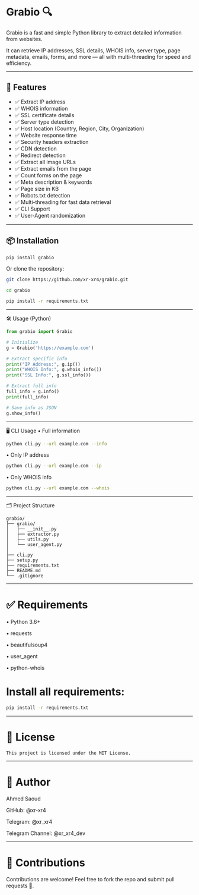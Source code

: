 # Grabio 🔍

Grabio is a fast and simple Python library to extract detailed information from websites.

It can retrieve IP addresses, SSL details, WHOIS info, server type, page metadata, emails, forms, and more — all with multi-threading for speed and efficiency.

---

## 🚀 Features
- ✅ Extract IP address
- ✅ WHOIS information
- ✅ SSL certificate details
- ✅ Server type detection
- ✅ Host location (Country, Region, City, Organization)
- ✅ Website response time
- ✅ Security headers extraction
- ✅ CDN detection
- ✅ Redirect detection
- ✅ Extract all image URLs
- ✅ Extract emails from the page
- ✅ Count forms on the page
- ✅ Meta description & keywords
- ✅ Page size in KB
- ✅ Robots.txt detection
- ✅ Multi-threading for fast data retrieval
- ✅ CLI Support
- ✅ User-Agent randomization

---

## 📦 Installation
```bash
pip install grabio
```
Or clone the repository:
```bash
git clone https://github.com/xr-xr4/grabio.git
```
```bash
cd grabio
```
```bash
pip install -r requirements.txt
```

---

🛠️ Usage (Python)
```python
from grabio import Grabio

# Initialize
g = Grabio('https://example.com')

# Extract specific info
print("IP Address:", g.ip())
print("WHOIS Info:", g.whois_info())
print("SSL Info:", g.ssl_info())

# Extract full info
full_info = g.info()
print(full_info)

# Save info as JSON
g.show_info()
```

---

🖥️ CLI Usage
• Full information
```bash
python cli.py --url example.com --info 
```

• Only IP address
```bash
python cli.py --url example.com --ip   
```

• Only WHOIS info
```bash
python cli.py --url example.com --whois      
```

---

🗂️ Project Structure
```text
grabio/
├── grabio/
│   ├── __init__.py
│   ├── extractor.py
│   ├── utils.py
│   └── user_agent.py
│
├── cli.py
├── setup.py
├── requirements.txt
├── README.md
└── .gitignore
```

---

# ✅ Requirements

• Python 3.6+

• requests

• beautifulsoup4

• user_agent

• python-whois


# Install all requirements:
```bash
pip install -r requirements.txt
```

---

# 📄 License
```text
This project is licensed under the MIT License.
```

---

# 🙋 Author

Ahmed Saoud

GitHub: @xr-xr4

Telegram: @xr_xr4

Telegram Channel: @xr_xr4_dev



---

# 💬 Contributions

Contributions are welcome!
Feel free to fork the repo and submit pull requests 🚀.



